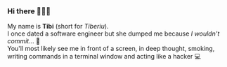 ### Hi there 🙋🏻‍♂️

My name is __Tibi__ (short for _Tiberiu_).  
I once dated a software engineer but she dumped me because _I wouldn't commit_... 🥁  
You'll most likely see me in front of a screen, in deep thought, smoking, writing commands in a terminal window and acting like a hacker 💻
